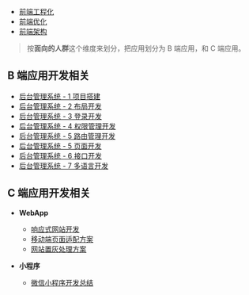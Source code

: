 * [前端工程化](./1%20前端工程化/README.md)
* [前端优化](./2%20前端优化/README.md)
* [前端架构](./3%20前端架构/README.md)

>按**面向的人群**这个维度来划分，把应用划分为 B 端应用，和 C 端应用。

## B 端应用开发相关

* [后台管理系统 - 1 项目搭建](./5%20B端应用开发/1%20项目搭建/README.md)
* [后台管理系统 - 2 布局开发](./5%20B端应用开发/2%20布局开发/README.md)
* [后台管理系统 - 3 登录开发](./5%20B端应用开发/3%20登录开发/README.md)
* [后台管理系统 - 4 权限管理开发](./5%20B端应用开发/4%20权限管理开发/README.md)
* [后台管理系统 - 5 路由管理开发](./5%20B端应用开发/5%20路由管理开发/README.md)
* [后台管理系统 - 5 页面开发](./5%20B端应用开发/5%20页面开发/README.md)
* [后台管理系统 - 6 接口开发](./5%20B端应用开发/6%20接口开发/README.md)
* [后台管理系统 - 7 多语言开发](./5%20B端应用开发/7%20多语言开发/README.md)

## C 端应用开发相关

* **WebApp**
    * [响应式网站开发](./6%20C端应用开发/1%20响应式网站开发/README.md)
    * [移动端页面适配方案](./6%20C端应用开发/2%20移动端页面适配方案/README.md)
    * [网站置灰处理方案](./6%20C端应用开发/3%20网站置灰处理方案/README.md)

* **小程序**
    * [微信小程序开发总结](./90%20微信小程序开发总结/README.md)
